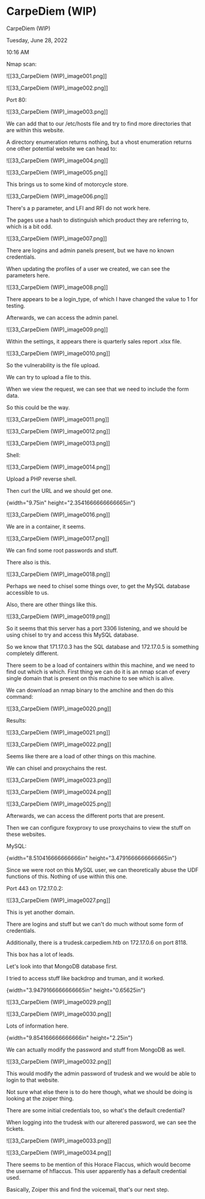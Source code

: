 # CarpeDiem (WIP)

CarpeDiem (WIP)

Tuesday, June 28, 2022

10:16 AM

Nmap scan:

!\[\[33\_CarpeDiem (WIP)\_image001.png]]

&#x20;

!\[\[33\_CarpeDiem (WIP)\_image002.png]]

&#x20;

Port 80:

!\[\[33\_CarpeDiem (WIP)\_image003.png]]

&#x20;

We can add that to our /etc/hosts file and try to find more directories that are within this website.

&#x20;

A directory enumeration returns nothing, but a vhost enumeration returns one other potential website we can head to:

!\[\[33\_CarpeDiem (WIP)\_image004.png]]

&#x20;

!\[\[33\_CarpeDiem (WIP)\_image005.png]]

&#x20;

This brings us to some kind of motorcycle store.

!\[\[33\_CarpeDiem (WIP)\_image006.png]]

There's a p parameter, and LFI and RFI do not work here.

The pages use a hash to distinguish which product they are referring to, which is a bit odd.

!\[\[33\_CarpeDiem (WIP)\_image007.png]]

&#x20;

There are logins and admin panels present, but we have no known credentials.

&#x20;

When updating the profiles of a user we created, we can see the parameters here.

!\[\[33\_CarpeDiem (WIP)\_image008.png]]

&#x20;

There appears to be a login\_type, of which I have changed the value to 1 for testing.

Afterwards, we can access the admin panel.

&#x20;

!\[\[33\_CarpeDiem (WIP)\_image009.png]]

&#x20;

Within the settings, it appears there is quarterly sales report .xlsx file.

!\[\[33\_CarpeDiem (WIP)\_image0010.png]]

&#x20;

So the vulnerability is the file upload.

We can try to upload a file to this.

&#x20;

When we view the request, we can see that we need to include the form data.

So this could be the way.

&#x20;

!\[\[33\_CarpeDiem (WIP)\_image0011.png]]

&#x20;

&#x20;

!\[\[33\_CarpeDiem (WIP)\_image0012.png]]

&#x20;

!\[\[33\_CarpeDiem (WIP)\_image0013.png]]

&#x20;

Shell:

!\[\[33\_CarpeDiem (WIP)\_image0014.png]]

&#x20;

Upload a PHP reverse shell.

Then curl the URL and we should get one.

&#x20;

{width="9.75in" height="2.3541666666666665in"}

&#x20;

!\[\[33\_CarpeDiem (WIP)\_image0016.png]]

&#x20;

We are in a container, it seems.

!\[\[33\_CarpeDiem (WIP)\_image0017.png]]

&#x20;

We can find some root passwords and stuff.

&#x20;

There also is this.

!\[\[33\_CarpeDiem (WIP)\_image0018.png]]

&#x20;

Perhaps we need to chisel some things over, to get the MySQL database accessible to us.

&#x20;

Also, there are other things like this.

!\[\[33\_CarpeDiem (WIP)\_image0019.png]]

&#x20;

So it seems that this server has a port 3306 listening, and we should be using chisel to try and access this MySQL database.

So we know that 171.17.0.3 has the SQL database and 172.17.0.5 is something completely different.

&#x20;

There seem to be a load of containers within this machine, and we need to find out which is which. First thing we can do it is an nmap scan of every single domain that is present on this machine to see which is alive.

&#x20;

We can download an nmap binary to the amchine and then do this command:

!\[\[33\_CarpeDiem (WIP)\_image0020.png]]

&#x20;

Results:

!\[\[33\_CarpeDiem (WIP)\_image0021.png]]

&#x20;

!\[\[33\_CarpeDiem (WIP)\_image0022.png]]

&#x20;

Seems like there are a load of other things on this machine.

&#x20;

We can chisel and proxychains the rest.

!\[\[33\_CarpeDiem (WIP)\_image0023.png]]

&#x20;

!\[\[33\_CarpeDiem (WIP)\_image0024.png]]

&#x20;

!\[\[33\_CarpeDiem (WIP)\_image0025.png]]

&#x20;

Afterwards, we can access the different ports that are present.

Then we can configure foxyproxy to use proxychains to view the stuff on these websites.

&#x20;

MySQL:

{width="8.510416666666666in" height="3.4791666666666665in"}

&#x20;

Since we were root on this MySQL user, we can theoretically abuse the UDF functions of this. Nothing of use within this one.

&#x20;

Port 443 on 172.17.0.2:

!\[\[33\_CarpeDiem (WIP)\_image0027.png]]

&#x20;

This is yet another domain.

There are logins and stuff but we can't do much without some form of credentials.

&#x20;

Additionally, there is a trudesk.carpediem.htb on 172.17.0.6 on port 8118.

&#x20;

This box has a lot of leads.

Let's look into that MongoDB database first.

&#x20;

I tried to access stuff like backdrop and truman, and it worked.

{width="3.9479166666666665in" height="0.65625in"}

&#x20;

!\[\[33\_CarpeDiem (WIP)\_image0029.png]]

&#x20;

!\[\[33\_CarpeDiem (WIP)\_image0030.png]]

&#x20;

Lots of information here.

{width="9.854166666666666in" height="2.25in"}

&#x20;

&#x20;

We can actually modify the password and stuff from MongoDB as well.

!\[\[33\_CarpeDiem (WIP)\_image0032.png]]

&#x20;

This would modify the admin password of trudesk and we would be able to login to that website.

Not sure what else there is to do here though, what we should be doing is looking at the zoiper thing.

&#x20;

There are some initial credentials too, so what's the default credential?

&#x20;

When logging into the trudesk with our alterered password, we can see the tickets.

!\[\[33\_CarpeDiem (WIP)\_image0033.png]]

&#x20;

!\[\[33\_CarpeDiem (WIP)\_image0034.png]]

There seems to be mention of this Horace Flaccus, which would become the username of hflaccus. This user apparently has a default credential used.

Basically, Zoiper this and find the voicemail, that's our next step.

&#x20;

&#x20;

&#x20;
